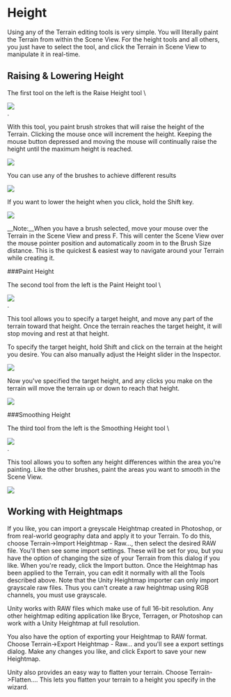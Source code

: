 Height
======


Using any of the Terrain editing tools is very simple. You will literally paint the Terrain from within the <span class=keyword>Scene View</span>.  For the height tools and all others, you just have to select the tool, and click the Terrain in Scene View to manipulate it in real-time.

Raising & Lowering Height
-------------------------


The first tool on the left is the <span class=keyword>Raise Height</span> tool \

![](http://docwiki.hq.unity3d.com/uploads/Main/RaiseHeightTool.png)  
.

With this tool, you paint brush strokes that will raise the height of the <span class=keyword>Terrain</span>.  Clicking the mouse once will increment the height.  Keeping the mouse button depressed and moving the mouse will continually raise the height until the maximum height is reached.


![](http://docwiki.hq.unity3d.com/uploads/Main/RaiseHeight1.png)  

You can use any of the brushes to achieve different results


![](http://docwiki.hq.unity3d.com/uploads/Main/DifferentBrushesRaising.png)  

If you want to lower the height when you click, hold the <span class=menu>Shift</span> key.


![](http://docwiki.hq.unity3d.com/uploads/Main/LowerHeight1.png)  

__Note:__When you have a brush selected, move your mouse over the Terrain in the Scene View and press <span class=menu>F</span>.  This will center the Scene View over the mouse pointer position and automatically zoom in to the <span class=component>Brush Size</span> distance.  This is the quickest & easiest way to navigate around your Terrain while creating it.

###Paint Height

The second tool from the left is the <span class=keyword>Paint Height</span> tool \

![](http://docwiki.hq.unity3d.com/uploads/Main/PaintHeightTool.png)  
.

This tool allows you to specify a target height, and move any part of the terrain toward that height.  Once the terrain reaches the target height, it will stop moving and rest at that height.

To specify the target height, hold <span class=menu>Shift</span> and click on the terrain at the height you desire.  You can also manually adjust the <span class=component>Height</span> slider in the Inspector.


![](http://docwiki.hq.unity3d.com/uploads/Main/TerrainGuide-PaintHeightSlider.png)  

Now you've specified the target height, and any clicks you make on the terrain will move the terrain up or down to reach that height.


![](http://docwiki.hq.unity3d.com/uploads/Main/TerrainGuide-PaintedSteps.png)  


###Smoothing Height

The third tool from the left is the <span class=keyword>Smoothing Height</span> tool \

![](http://docwiki.hq.unity3d.com/uploads/Main/SmoothingHeightTool.png)  
.

This tool allows you to soften any height differences within the area you're painting.  Like the other brushes, paint the areas you want to smooth in the Scene View.


![](http://docwiki.hq.unity3d.com/uploads/Main/TerrainGuide-SmoothedSteps.png)  


Working with Heightmaps
-----------------------


If you like, you can import a greyscale Heightmap created in Photoshop, or from real-world geography data and apply it to your Terrain.  To do this, choose <span class=menu>Terrain->Import Heightmap - Raw...</span>, then select the desired RAW file. You'll then see some import settings.  These will be set for you, but you have the option of changing the size of your Terrain from this dialog if you like. When you're ready, click the <span class=menu>Import</span> button. Once the Heightmap has been applied to the Terrain, you can edit it normally with all the Tools described above.
Note that the Unity Heightmap importer can only import grayscale raw files. Thus you can't create a raw heightmap using RGB channels, you must use grayscale.

Unity works with RAW files which make use of full 16-bit resolution. Any other heightmap editing application like Bryce, Terragen, or Photoshop can work with a Unity Heightmap at full resolution.

You also have the option of exporting your Heightmap to RAW format.  Choose <span class=menu>Terrain->Export Heightmap - Raw...</span> and you'll see a export settings dialog.  Make any changes you like, and click <span class=menu>Export</span> to save your new Heightmap.  

Unity also provides an easy way to flatten your terrain. Choose <span class=menu>Terrain->Flatten...</span>.  This lets you flatten your terrain to a height you specify in the wizard.

